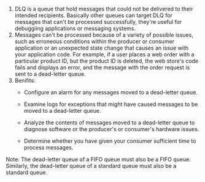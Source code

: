 1. DLQ is a queue that hold messages that could not be delivered to their intended recipients. Basically other queues can target DLQ for messages that can't be processed successfully, they're useful for debuggiing applications or messaging systems.<br/>
2. Messages can't be processed because of a variety of possible issues, such as erroneous conditions within the producer or consumer application or an unexpected state change that causes an issue with your application code. For example, if a user places a web order with a particular product ID, but the product ID is deleted, the web store's code fails and displays an error, and the message with the order request is sent to a dead-letter queue.
3. Benifits:
   - Configure an alarm for any messages moved to a dead-letter queue.

   - Examine logs for exceptions that might have caused messages to be moved to a dead-letter queue.

   - Analyze the contents of messages moved to a dead-letter queue to diagnose software or the producer's or consumer's hardware issues.

   - Determine whether you have given your consumer sufficient time to process messages.
  
Note: The dead-letter queue of a FIFO queue must also be a FIFO queue. Similarly, the dead-letter queue of a standard queue must also be a standard queue.

